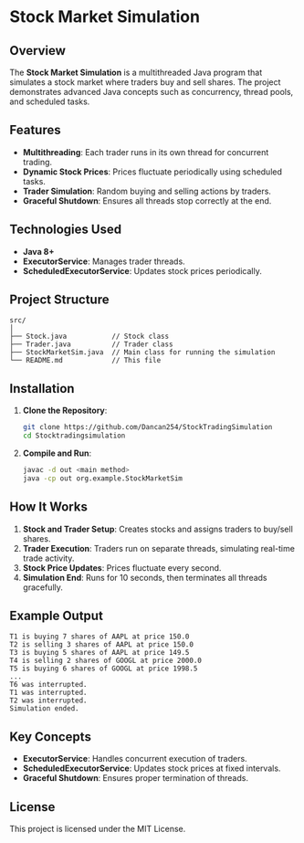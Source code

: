 # Stock Market Simulation

## Overview

The **Stock Market Simulation** is a multithreaded Java program that simulates a stock market where traders buy and sell shares. The project demonstrates advanced Java concepts such as concurrency, thread pools, and scheduled tasks.

## Features

- **Multithreading**: Each trader runs in its own thread for concurrent trading.
- **Dynamic Stock Prices**: Prices fluctuate periodically using scheduled tasks.
- **Trader Simulation**: Random buying and selling actions by traders.
- **Graceful Shutdown**: Ensures all threads stop correctly at the end.

## Technologies Used

- **Java 8+**
- **ExecutorService**: Manages trader threads.
- **ScheduledExecutorService**: Updates stock prices periodically.

## Project Structure

```
src/
│
├── Stock.java           // Stock class
├── Trader.java          // Trader class
├── StockMarketSim.java  // Main class for running the simulation
└── README.md            // This file
```

## Installation

1. **Clone the Repository**:
   ```bash
   git clone https://github.com/Dancan254/StockTradingSimulation
   cd Stocktradingsimulation 
   ```
   
2. **Compile and Run**:
   ```bash
   javac -d out <main method>
   java -cp out org.example.StockMarketSim
   ```

## How It Works

1. **Stock and Trader Setup**: Creates stocks and assigns traders to buy/sell shares.
2. **Trader Execution**: Traders run on separate threads, simulating real-time trade activity.
3. **Stock Price Updates**: Prices fluctuate every second.
4. **Simulation End**: Runs for 10 seconds, then terminates all threads gracefully.

## Example Output

```text
T1 is buying 7 shares of AAPL at price 150.0
T2 is selling 3 shares of AAPL at price 150.0
T3 is buying 5 shares of AAPL at price 149.5
T4 is selling 2 shares of GOOGL at price 2000.0
T5 is buying 6 shares of GOOGL at price 1998.5
...
T6 was interrupted.
T1 was interrupted.
T2 was interrupted.
Simulation ended.
```
## Key Concepts

- **ExecutorService**: Handles concurrent execution of traders.
- **ScheduledExecutorService**: Updates stock prices at fixed intervals.
- **Graceful Shutdown**: Ensures proper termination of threads.

## License

This project is licensed under the MIT License.
